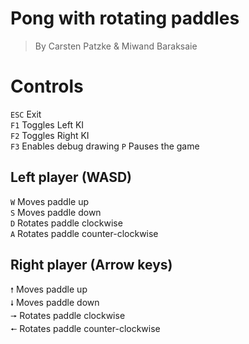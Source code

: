 # Pong with rotating paddles

> By Carsten Patzke & Miwand Baraksaie

# Controls
`ESC` Exit  
`F1` Toggles Left KI  
`F2` Toggles Right KI  
`F3` Enables debug drawing
`P` Pauses the game

## Left player (WASD)
`W` Moves paddle up  
`S` Moves paddle down  
`D` Rotates paddle clockwise  
`A` Rotates paddle counter-clockwise  

## Right player (Arrow keys)
`🠕` Moves paddle up  
`🠗` Moves paddle down  
`🠖` Rotates paddle clockwise  
`🠔` Rotates paddle counter-clockwise  
